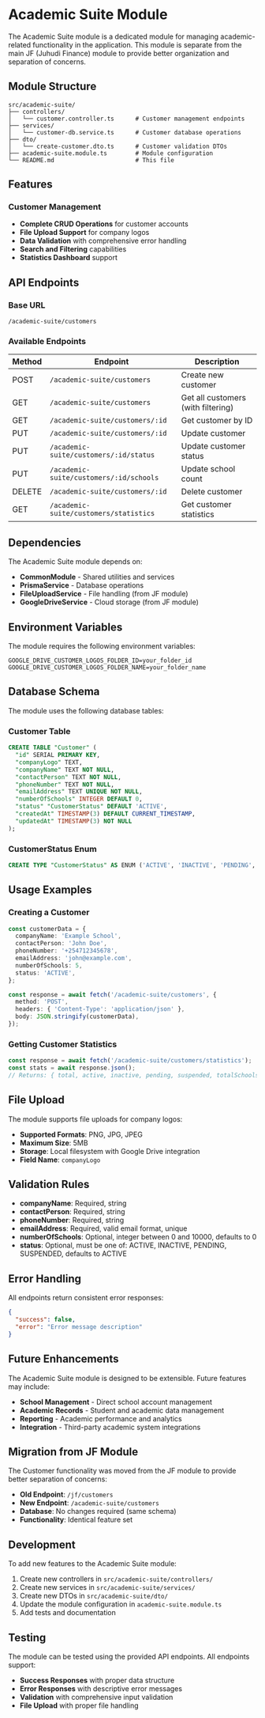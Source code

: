 # Academic Suite Module

The Academic Suite module is a dedicated module for managing academic-related functionality in the application. This module is separate from the main JF (Juhudi Finance) module to provide better organization and separation of concerns.

## Module Structure

```
src/academic-suite/
├── controllers/
│   └── customer.controller.ts      # Customer management endpoints
├── services/
│   └── customer-db.service.ts      # Customer database operations
├── dto/
│   └── create-customer.dto.ts      # Customer validation DTOs
├── academic-suite.module.ts        # Module configuration
└── README.md                       # This file
```

## Features

### Customer Management

- **Complete CRUD Operations** for customer accounts
- **File Upload Support** for company logos
- **Data Validation** with comprehensive error handling
- **Search and Filtering** capabilities
- **Statistics Dashboard** support

## API Endpoints

### Base URL

```
/academic-suite/customers
```

### Available Endpoints

| Method | Endpoint                                | Description                        |
| ------ | --------------------------------------- | ---------------------------------- |
| POST   | `/academic-suite/customers`             | Create new customer                |
| GET    | `/academic-suite/customers`             | Get all customers (with filtering) |
| GET    | `/academic-suite/customers/:id`         | Get customer by ID                 |
| PUT    | `/academic-suite/customers/:id`         | Update customer                    |
| PUT    | `/academic-suite/customers/:id/status`  | Update customer status             |
| PUT    | `/academic-suite/customers/:id/schools` | Update school count                |
| DELETE | `/academic-suite/customers/:id`         | Delete customer                    |
| GET    | `/academic-suite/customers/statistics`  | Get customer statistics            |

## Dependencies

The Academic Suite module depends on:

- **CommonModule** - Shared utilities and services
- **PrismaService** - Database operations
- **FileUploadService** - File handling (from JF module)
- **GoogleDriveService** - Cloud storage (from JF module)

## Environment Variables

The module requires the following environment variables:

```env
GOOGLE_DRIVE_CUSTOMER_LOGOS_FOLDER_ID=your_folder_id
GOOGLE_DRIVE_CUSTOMER_LOGOS_FOLDER_NAME=your_folder_name
```

## Database Schema

The module uses the following database tables:

### Customer Table

```sql
CREATE TABLE "Customer" (
  "id" SERIAL PRIMARY KEY,
  "companyLogo" TEXT,
  "companyName" TEXT NOT NULL,
  "contactPerson" TEXT NOT NULL,
  "phoneNumber" TEXT NOT NULL,
  "emailAddress" TEXT UNIQUE NOT NULL,
  "numberOfSchools" INTEGER DEFAULT 0,
  "status" "CustomerStatus" DEFAULT 'ACTIVE',
  "createdAt" TIMESTAMP(3) DEFAULT CURRENT_TIMESTAMP,
  "updatedAt" TIMESTAMP(3) NOT NULL
);
```

### CustomerStatus Enum

```sql
CREATE TYPE "CustomerStatus" AS ENUM ('ACTIVE', 'INACTIVE', 'PENDING', 'SUSPENDED');
```

## Usage Examples

### Creating a Customer

```typescript
const customerData = {
  companyName: 'Example School',
  contactPerson: 'John Doe',
  phoneNumber: '+254712345678',
  emailAddress: 'john@example.com',
  numberOfSchools: 5,
  status: 'ACTIVE',
};

const response = await fetch('/academic-suite/customers', {
  method: 'POST',
  headers: { 'Content-Type': 'application/json' },
  body: JSON.stringify(customerData),
});
```

### Getting Customer Statistics

```typescript
const response = await fetch('/academic-suite/customers/statistics');
const stats = await response.json();
// Returns: { total, active, inactive, pending, suspended, totalSchools }
```

## File Upload

The module supports file uploads for company logos:

- **Supported Formats**: PNG, JPG, JPEG
- **Maximum Size**: 5MB
- **Storage**: Local filesystem with Google Drive integration
- **Field Name**: `companyLogo`

## Validation Rules

- **companyName**: Required, string
- **contactPerson**: Required, string
- **phoneNumber**: Required, string
- **emailAddress**: Required, valid email format, unique
- **numberOfSchools**: Optional, integer between 0 and 10000, defaults to 0
- **status**: Optional, must be one of: ACTIVE, INACTIVE, PENDING, SUSPENDED, defaults to ACTIVE

## Error Handling

All endpoints return consistent error responses:

```json
{
  "success": false,
  "error": "Error message description"
}
```

## Future Enhancements

The Academic Suite module is designed to be extensible. Future features may include:

- **School Management** - Direct school account management
- **Academic Records** - Student and academic data management
- **Reporting** - Academic performance and analytics
- **Integration** - Third-party academic system integrations

## Migration from JF Module

The Customer functionality was moved from the JF module to provide better separation of concerns:

- **Old Endpoint**: `/jf/customers`
- **New Endpoint**: `/academic-suite/customers`
- **Database**: No changes required (same schema)
- **Functionality**: Identical feature set

## Development

To add new features to the Academic Suite module:

1. Create new controllers in `src/academic-suite/controllers/`
2. Create new services in `src/academic-suite/services/`
3. Create new DTOs in `src/academic-suite/dto/`
4. Update the module configuration in `academic-suite.module.ts`
5. Add tests and documentation

## Testing

The module can be tested using the provided API endpoints. All endpoints support:

- **Success Responses** with proper data structure
- **Error Responses** with descriptive error messages
- **Validation** with comprehensive input validation
- **File Upload** with proper file handling

